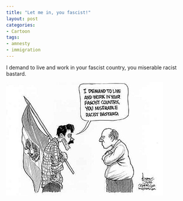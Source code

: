 ```yaml
---
title: "Let me in, you fascist!"
layout: post
categories:
- Cartoon
tags:
- amnesty
- immigration
---
```


I demand to live and work in your fascist country, you miserable racist bastard.

![Let me in, you fascist!](/assets/img/2013/10/let-me-in-you-fascist.jpg)
